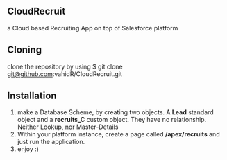 ## CloudRecruit

a Cloud based Recruiting App on top of Salesforce platform

## Cloning
clone the repository by using 
	$ git clone git@github.com:vahidR/CloudRecruit.git

## Installation
1) make a Database Scheme, by creating two objects. A __Lead__ standard object and a __recruits_C__ custom object. They have no relationship. Neither Lookup, nor Master-Details
2) Within your platform instance, create a page called __/apex/recruits__ and just run the application.
3) enjoy :)
